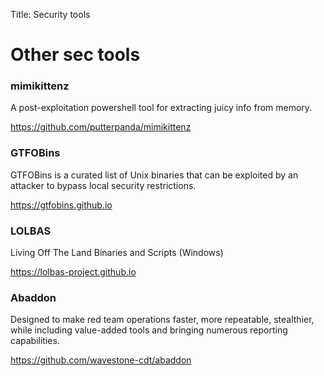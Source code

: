 Title: Security tools

# Other sec tools

### mimikittenz

A post-exploitation powershell tool for extracting juicy info from memory. 

<https://github.com/putterpanda/mimikittenz>

### GTFOBins

GTFOBins is a curated list of Unix binaries that can be exploited by an attacker to bypass local security restrictions.

<https://gtfobins.github.io>

### LOLBAS

Living Off The Land Binaries and Scripts (Windows)

<https://lolbas-project.github.io>

### Abaddon

Designed to make red team operations faster, more repeatable, stealthier, while including value-added tools and bringing numerous reporting capabilities.

<https://github.com/wavestone-cdt/abaddon>